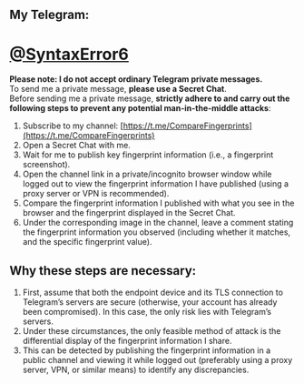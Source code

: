 ## My Telegram:
# [@SyntaxError6](https://t.me/SyntaxError6)  
**Please note: I do not accept ordinary Telegram private messages.**  
To send me a private message, **please use a Secret Chat**.  
Before sending me a private message, **strictly adhere to and carry out the following steps to prevent any potential man-in-the-middle attacks**:  
1. Subscribe to my channel: [https://t.me/CompareFingerprints](https://t.me/CompareFingerprints)  
2. Open a Secret Chat with me.  
3. Wait for me to publish key fingerprint information (i.e., a fingerprint screenshot).  
4. Open the channel link in a private/incognito browser window while logged out to view the fingerprint information I have published (using a proxy server or VPN is recommended).  
5. Compare the fingerprint information I published with what you see in the browser and the fingerprint displayed in the Secret Chat.  
6. Under the corresponding image in the channel, leave a comment stating the fingerprint information you observed (including whether it matches, and the specific fingerprint value).  
## Why these steps are necessary:  
1. First, assume that both the endpoint device and its TLS connection to Telegram’s servers are secure (otherwise, your account has already been compromised). In this case, the only risk lies with Telegram’s servers.  
2. Under these circumstances, the only feasible method of attack is the differential display of the fingerprint information I share.  
3. This can be detected by publishing the fingerprint information in a public channel and viewing it while logged out (preferably using a proxy server, VPN, or similar means) to identify any discrepancies.  
